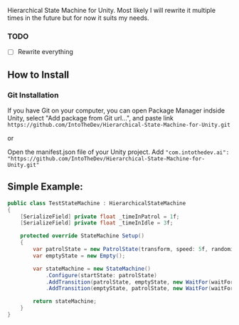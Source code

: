 Hierarchical State Machine for Unity. Most likely I will rewrite it multiple times in the future but for now it suits my needs.

### TODO
- [ ] Rewrite everything

## How to Install
### Git Installation

If you have Git on your computer, you can open Package Manager indside Unity, select "Add package from Git url...", and paste link ```https://github.com/IntoTheDev/Hierarchical-State-Machine-for-Unity.git```

or

Open the manifest.json file of your Unity project.
Add ```"com.intothedev.ai": "https://github.com/IntoTheDev/Hierarchical-State-Machine-for-Unity.git"```

## Simple Example:
```csharp
public class TestStateMachine : HierarchicalStateMachine
{
	[SerializeField] private float _timeInPatrol = 1f;
	[SerializeField] private float _timeInIdle = 3f;

	protected override StateMachine Setup()
	{
		var patrolState = new PatrolState(transform, speed: 5f, randomizeStartSpeed: true);
		var emptyState = new Empty();

		var stateMachine = new StateMachine()
			.Configure(startState: patrolState)
			.AddTransition(patrolState, emptyState, new WaitFor(waitFor: 1f), reversed: false)
			.AddTransition(emptyState, patrolState, new WaitFor(waitFor: 3f), reversed: false);

		return stateMachine;
	}
}
```

